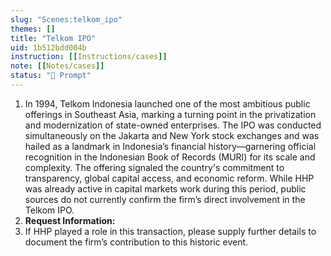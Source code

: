 ```yaml
---
slug: "Scenes:telkom_ipo"
themes: []
title: "Telkom IPO"
uid: 1b512bdd004b
instruction: [[Instructions/cases]]
note: [[Notes/cases]]
status: "💬 Prompt"
---
```

1. In 1994, Telkom Indonesia launched one of the most ambitious public offerings in Southeast Asia, marking a turning point in the privatization and modernization of state-owned enterprises. The IPO was conducted simultaneously on the Jakarta and New York stock exchanges and was hailed as a landmark in Indonesia’s financial history—garnering official recognition in the Indonesian Book of Records (MURI) for its scale and complexity. The offering signaled the country's commitment to transparency, global capital access, and economic reform. While HHP was already active in capital markets work during this period, public sources do not currently confirm the firm’s direct involvement in the Telkom IPO.
3. **Request Information:**
4.  If HHP played a role in this transaction, please supply further details to document the firm’s contribution to this historic event.
